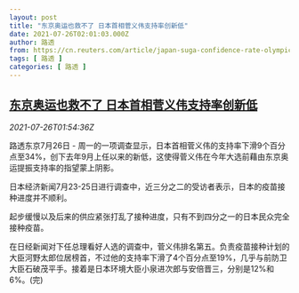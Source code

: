 ```yaml
---
layout: post
title: "东京奥运也救不了 日本首相菅义伟支持率创新低"
date: 2021-07-26T02:01:03.000Z
author: 路透
from: https://cn.reuters.com/article/japan-suga-confidence-rate-olympics-0726-idCNKBS2EW04M
tags: [ 路透 ]
categories: [ 路透 ]
---
```

<!--1627264863000-->
[东京奥运也救不了 日本首相菅义伟支持率创新低](https://cn.reuters.com/article/japan-suga-confidence-rate-olympics-0726-idCNKBS2EW04M)
------

<div>
<div><i>2021-07-26T01:54:36Z</i></div><p>路透东京7月26日 - 周一的一项调查显示，日本首相菅义伟的支持率下滑9个百分点至34%，创下去年9月上任以来的新低，这使得菅义伟在今年大选前藉由东京奥运提振支持率的指望蒙上阴影。</p><p>日本经济新闻7月23-25日进行调查中，近三分之二的受访者表示，日本的疫苗接种进度并不顺利。</p><p>起步缓慢以及后来的供应紧张打乱了接种进度，只有不到四分之一的日本民众完全接种疫苗。</p><p>在日经新闻对下任总理看好人选的调查中，菅义伟排名第五。负责疫苗接种计划的大臣河野太郎位居榜首，不过他的支持率下滑了4个百分点至19%，几乎与前防卫大臣石破茂平手。接着是日本环境大臣小泉进次郎与安倍晋三，分别是12%和6%。(完)</p>
</div>
